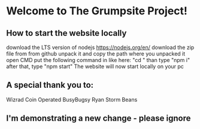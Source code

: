 # Welcome to The Grumpsite Project!
## How to start the website locally
download the LTS version of nodejs https://nodejs.org/en/
download the zip file from from github
unpack it and copy the path where you unpacked it
open CMD put the following command in like here: "cd <path>"
than type "npm i"
after that, type "npm start" 
The website will now start locally on your pc
  
## A special thank you to:
Wizrad
Coin Operated
BusyBugsy
Ryan Storm
Beans

## I'm demonstrating a new change - please ignore